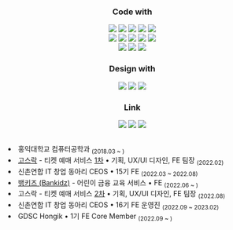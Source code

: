 <div align="center">
  
  <h3>Code with</h3>
  <img src="https://img.shields.io/badge/React-61DAFB?style=flat-square&logo=react&logoColor=black"> 
  <img src="https://img.shields.io/badge/Storybook-FF4785?style=flat-square&logo=storybook&logoColor=white">
  <img src="https://img.shields.io/badge/Query-FF4154?style=flat-square&logo=reactquery&logoColor=white">
  <img src="https://img.shields.io/badge/Redux-B42AED?style=flat-square&logo=redux&logoColor=white">
  <img src="https://img.shields.io/badge/Next-000000?style=flat-square&logo=Next.Js&logoColor=white">
  <br>
  <img src="https://img.shields.io/badge/Express-000000?style=flat-square&logo=express&logoColor=white">
  <img src="https://img.shields.io/badge/Flask-000000?style=flat-square&logo=flask&logoColor=white">
  <img src="https://img.shields.io/badge/Nginx-009639?style=flat-square&logo=Nginx&logoColor=white"/>
  <img src="https://img.shields.io/badge/Docker-2496ED?style=flat-square&logo=docker&logoColor=white"/>
  <img src="https://img.shields.io/badge/MySQL-4479A1?style=flat-square&logo=mysql&logoColor=white">
  <br>
  <img src="https://img.shields.io/badge/python-3776AB?style=flat-square&logo=python&logoColor=white">
  <img src="https://img.shields.io/badge/JavaScript-F7DF1E?style=flat-square&logo=javascript&logoColor=black">
  <img src="https://img.shields.io/badge/TypeScript-3178C6?style=flat-square&logo=typescript&logoColor=white">
  <br>
  
  <h3>Design with</h3>
  <img src="https://img.shields.io/badge/Ps-31A8FF?style=flat-square&logo=adobe-photoshop&logoColor=white">
  <img src="https://img.shields.io/badge/Ai-FF9A00?style=flat-square&logo=adobe-illustrator&logoColor=white">
  <img src="https://img.shields.io/badge/Figma-F24E1E?style=flat-square&logo=figma&logoColor=white">
  
  <h3>Link</h3>
  <a href="https://9yujin.tistory.com/" target="_blank"><img src="https://img.shields.io/badge/Tech Blog-ededed?style=flat-square&logo=Undertale&logoColor=A9BCF5"/></a>
  <a href="https://www.instagram.com/9yu.oo/" target="_blank"><img src="https://img.shields.io/badge/Gram-E4405F?style=flat-square&logo=Instagram&logoColor=white"/></a>
  <a href="https://solved.ac/david0218"><img src="http://mazassumnida.wtf/api/mini/generate_badge?boj=david0218"/></a>
</div>

<h2></h2>

<li> 홍익대학교 컴퓨터공학과 <sub>(2018.03 ~ )</sub></li>
<li> <a href="https://github.com/Gosrock">고스락</a> -  티켓 예매 서비스 <a href="https://github.com/Gosrock/Ticket-Front-21th">1차</a> • 기획, UX/UI 디자인, FE 팀장 <sub> (2022.02)</sub></li>
<li>신촌연합 IT 창업 동아리 CEOS • 15기 FE <sub>(2022.03 ~ 2022.08)</sub></li>
<li><a href="https://github.com/bankidz/bankidz-client"> 뱅키즈 (Bankidz)</a> - 어린이 금융 교육 서비스 • FE <sub>(2022.06 ~ )</sub></li>  
<li> 고스락 -  티켓 예매 서비스 <a href="https://github.com/Gosrock/Ticket-Front-22th">2차</a> • 기획, UX/UI 디자인, FE 팀장 <sub> (2022.08)</sub></li>
<li>신촌연합 IT 창업 동아리 CEOS • 16기 FE 운영진 <sub>(2022.09 ~ 2023.02)</sub></li>
<li>GDSC Hongik • 1기 FE Core Member <sub>(2022.09 ~ )</sub></li>  
